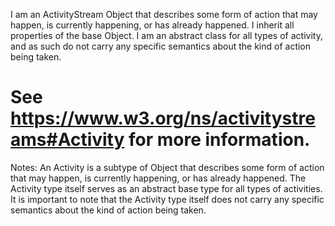 I am an ActivityStream Object that describes some form of action that may happen, is currently happening, or has already happened. I inherit all properties of the base Object. I am an abstract class for all types of activity, and as such do not carry any specific semantics about the kind of action being taken.

See https://www.w3.org/ns/activitystreams#Activity for more information.
==========
 Notes: 
            An Activity is a subtype of Object that describes some form of action that may happen, is currently happening, or has already happened. The Activity type itself serves as an abstract base type for all types of activities. It is important to note that the Activity type itself does not carry any specific semantics about the kind of action being taken.
           
